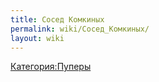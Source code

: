 ```yaml
---
title: Сосед Комкиных
permalink: wiki/Сосед_Комкиных/
layout: wiki
---
```


[Категория:Пуперы](Категория:Пуперы "wikilink")
